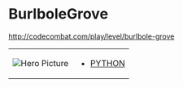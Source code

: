 # BurlboleGrove 

http://codecombat.com/play/level/burlbole-grove
<table>
<tr>
<td>

![Hero Picture](hero.png?raw=true "Hero Picture")

</td>
<td>
<ul>
<li>

[PYTHON](BurlboleGrove.py)

</li>
</td>
</tr>
<table>